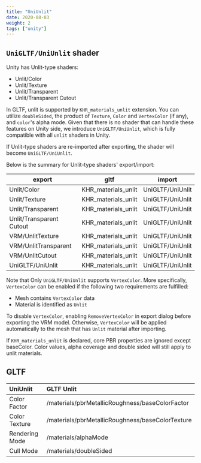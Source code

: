 ```yaml
---
title: "UniUnlit"
date: 2020-08-03
weight: 2
tags: ["unity"]
---
```


## `UniGLTF/UniUnlit` shader

Unity has Unlit-type shaders:

* Unlit/Color
* Unlit/Texture
* Unlit/Transparent
* Unlit/Transparent Cutout

In GLTF, unlit is supported by `KHR_materials_unlit` extension. 
You can utilize `doubleSided`, the product of `Texture`, `Color` and `VertexColor` (if any), and `color`'s alpha mode. 
Given that there is no shader that can handle these features on Unity side, we introduce `UniGLTF/UniUnlit`, which is fully compatible with all `unlit` shaders in Unity.

If Unlit-type shaders are re-imported after exporting, the shader will become `UniGLTF/UniUnlit`.

Below is the summary for Unlit-type shaders' export/import:

| export                     | gltf                                 | import                     |
|----------------------------|--------------------------------------|----------------------------|
| Unlit/Color                | KHR_materials_unlit                  | UniGLTF/UniUnlit           |
| Unlit/Texture              | KHR_materials_unlit                  | UniGLTF/UniUnlit           |
| Unlit/Transparent          | KHR_materials_unlit                  | UniGLTF/UniUnlit           |
| Unlit/Transparent Cutout   | KHR_materials_unlit                  | UniGLTF/UniUnlit           |
| VRM/UnlitTexture           | KHR_materials_unlit                  | UniGLTF/UniUnlit           |
| VRM/UnlitTransparent       | KHR_materials_unlit                  | UniGLTF/UniUnlit           |
| VRM/UnlitCutout            | KHR_materials_unlit                  | UniGLTF/UniUnlit           |
| UniGLTF/UniUnlit           | KHR_materials_unlit                  | UniGLTF/UniUnlit           |

Note that Only `UniGLTF/UniUnlit` supports `VertexColor`.
More specifically, `VertexColor` can be enabled if the following two requirements are fulfilled:

* Mesh contains `VertexColor` data
* Material is identified as `Unlit`

To disable `VertexColor`, enabling `RemoveVertexColor` in export dialog before exporting the VRM model. Otherwise, `VertexColor` will be applied automatically to the mesh that has `Unlit` material after importing.

If `KHR_materials_unlit` is declared, core PBR properties are ignored except baseColor. Color values, alpha coverage and double sided will still apply to unlit materials.

## GLTF

| UniUnlit            | GLTF Unlit                                               |
|:--------------------|:---------------------------------------------------------|
| Color Factor        | /materials/pbrMetallicRoughness/baseColorFactor          |
| Color Texture       | /materials/pbrMetallicRoughness/baseColorTexture         |
| Rendering Mode      | /materials/alphaMode                                     |
| Cull Mode           | /materials/doubleSided                                   |
